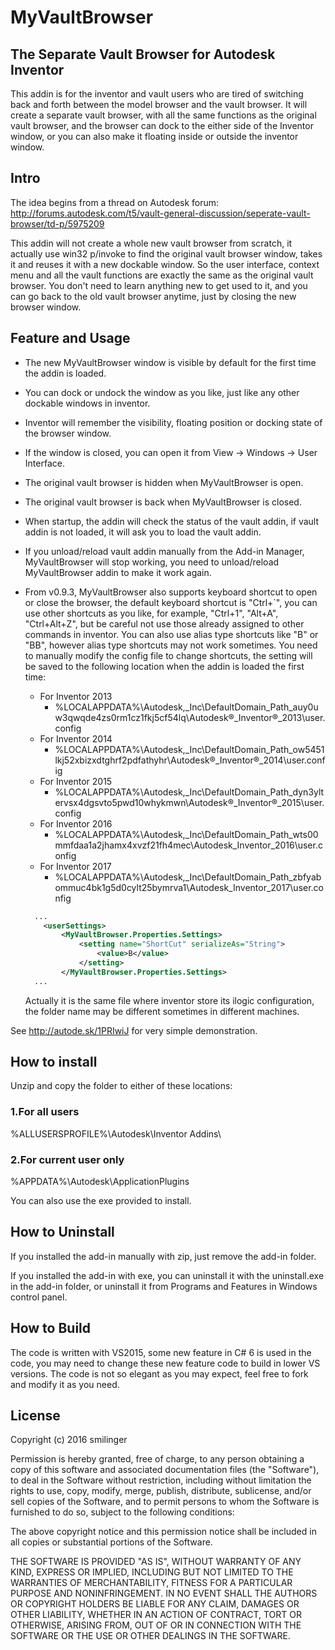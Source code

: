 # MyVaultBrowser

## The Separate Vault Browser for Autodesk Inventor

This addin is for the inventor and vault users who are tired of switching back and forth between the model browser and the vault browser. It will create a separate vault browser, with all the same functions as the original vault browser, and the browser can dock to the either side of the Inventor window, or you can also make it floating inside or outside the inventor window.

## Intro

The idea begins from a thread on Autodesk forum:
<http://forums.autodesk.com/t5/vault-general-discussion/seperate-vault-browser/td-p/5975209>

This addin will not create a whole new vault browser from scratch, it actually use win32 p/invoke to find the original vault browser window, takes it and reuses it with a new dockable window. So the user interface, context menu and all the vault functions are exactly the same as the original vault browser. You don't need to learn anything new to get used to it, and you can go back to the old vault browser anytime, just by closing the new browser window.

## Feature and Usage

* The new MyVaultBrowser window is visible by default for the first time the addin is loaded.
* You can dock or undock the window as you like, just like any other dockable windows in inventor.
* Inventor will remember the visibility, floating position or docking state of the browser window.
* If the window is closed, you can open it from View -> Windows -> User Interface.
* The original vault browser is hidden when MyVaultBrowser is open.
* The original vault browser is back when MyVaultBrowser is closed.
* When startup, the addin will check the status of the vault addin, if vault addin is not loaded, it will ask you to load the vault addin.
* If you unload/reload vault addin manually from the Add-in Manager, MyVaultBrowser will stop working, you need to unload/reload MyVaultBrowser addin to make it work again.
* From v0.9.3, MyVaultBrowser also supports keyboard shortcut to open or close the browser, the default keyboard shortcut is "Ctrl+`", you can use other shortcuts as you like, for example, "Ctrl+1", "Alt+A", "Ctrl+Alt+Z", but be careful not use those already assigned to other commands in inventor. You can also use alias type shortcuts like "B" or "BB", however alias type shortcuts may not work sometimes. You need to manually modify the config file to change shortcuts, the setting will be saved to the following location when the addin is loaded the first time:
  * For Inventor 2013
    * %LOCALAPPDATA%\Autodesk,_Inc\DefaultDomain_Path_auy0uw3qwqde4zs0rm1cz1fkj5cf54lq\Autodesk®_Inventor®_2013\user.config
  * For Inventor 2014
    * %LOCALAPPDATA%\Autodesk,_Inc\DefaultDomain_Path_ow5451lkj52xbizxdtghrf2pdfathyhr\Autodesk®_Inventor®_2014\user.config
  * For Inventor 2015
    * %LOCALAPPDATA%\Autodesk,_Inc\DefaultDomain_Path_dyn3yltervsx4dgsvto5pwd10whykmwn\Autodesk®_Inventor®_2015\user.config
  * For Inventor 2016
    * %LOCALAPPDATA%\Autodesk,_Inc\DefaultDomain_Path_wts00mmfdaa1a2jhamx4xvzf21fh4mec\Autodesk_Inventor_2016\user.config
  * For Inventor 2017
    * %LOCALAPPDATA%\Autodesk,_Inc\DefaultDomain_Path_zbfyabommuc4bk1g5d0cylt25bymrva1\Autodesk_Inventor_2017\user.config

  ```xml
    ...
      <userSettings>
          <MyVaultBrowser.Properties.Settings>
              <setting name="ShortCut" serializeAs="String">
                  <value>B</value>
              </setting>
          </MyVaultBrowser.Properties.Settings>
    ...
  ```
  Actually it is the same file where inventor store its ilogic configuration, the folder name may be different sometimes in different machines.

See <http://autode.sk/1PRIwiJ> for very simple demonstration.

## How to install

Unzip and copy the folder to either of these locations:

### 1.For all users

%ALLUSERSPROFILE%\Autodesk\Inventor Addins\

### 2.For current user only

%APPDATA%\Autodesk\ApplicationPlugins

You can also use the exe provided to install.

## How to Uninstall

If you installed the add-in manually with zip, just remove the add-in folder.

If you installed the add-in with exe, you can uninstall it with the uninstall.exe in the add-in folder, or uninstall it from Programs and Features in Windows control panel.

## How to Build

The code is written with VS2015, some new feature in C# 6 is used in the code, you may need to change these new feature code to build in lower VS versions. The code is not so elegant as you may expect, feel free to fork and modify it as you need.

## License

Copyright (c) 2016 smilinger

Permission is hereby granted, free of charge, to any person obtaining a copy of this software and associated documentation files (the "Software"), to deal in the Software without restriction, including without limitation the rights to use, copy, modify, merge, publish, distribute, sublicense, and/or sell copies of the Software, and to permit persons to whom the Software is furnished to do so, subject to the following conditions:

The above copyright notice and this permission notice shall be included in all copies or substantial portions of the Software.

THE SOFTWARE IS PROVIDED "AS IS", WITHOUT WARRANTY OF ANY KIND, EXPRESS OR IMPLIED, INCLUDING BUT NOT LIMITED TO THE WARRANTIES OF MERCHANTABILITY, FITNESS FOR A PARTICULAR PURPOSE AND NONINFRINGEMENT. IN NO EVENT SHALL THE AUTHORS OR COPYRIGHT HOLDERS BE LIABLE FOR ANY CLAIM, DAMAGES OR OTHER LIABILITY, WHETHER IN AN ACTION OF CONTRACT, TORT OR OTHERWISE, ARISING FROM, OUT OF OR IN CONNECTION WITH THE SOFTWARE OR THE USE OR OTHER DEALINGS IN THE SOFTWARE.

